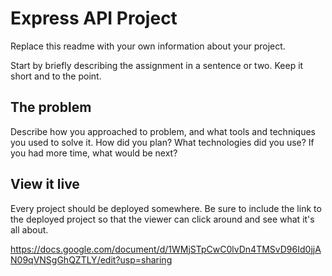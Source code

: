 # Express API Project

Replace this readme with your own information about your project. 

Start by briefly describing the assignment in a sentence or two. Keep it short and to the point.

## The problem

Describe how you approached to problem, and what tools and techniques you used to solve it. How did you plan? What technologies did you use? If you had more time, what would be next?

## View it live

Every project should be deployed somewhere. Be sure to include the link to the deployed project so that the viewer can click around and see what it's all about.

https://docs.google.com/document/d/1WMjSTpCwC0lvDn4TMSvD96Id0jjAN09qVNSgGhQZTLY/edit?usp=sharing
